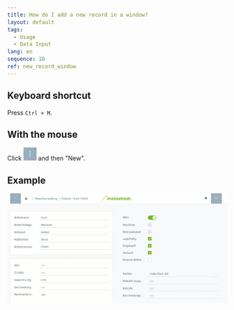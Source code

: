 ```yaml
---
title: How do I add a new record in a window?
layout: default
tags:
  - Usage
  - Data Input
lang: en
sequence: 10
ref: new_record_window
---
```



## Keyboard shortcut
Press `Ctrl + M`.

## With the mouse
Click ![](assets/actionsmenu_WebUI.png) and then "New".
<br>

## Example

 ![](assets/neuerdatensatzfenster.gif)
